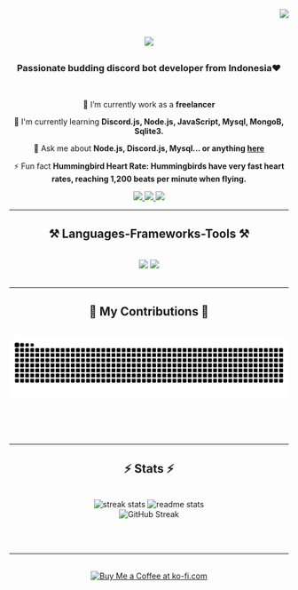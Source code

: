 <img align="right" src="https://visitor-badge.laobi.icu/badge?page_id=YogiAfriisca95.YogiAfriisca95" />

<h1 align="center">
    <img src="https://readme-typing-svg.herokuapp.com/?font=Righteous&size=35&center=true&vCenter=true&width=500&height=70&duration=4000&lines=Hi+There!+👋;+I'm+Yogi+Afrilisca!;" />
</h1>

<h3 align="center">Passionate budding discord bot developer from Indonesia❤</h3>

<br/>

<div align="center">
 
 🔭 I’m currently work as a **freelancer**
 
 🌱 I'm currently learning **Discord.js, Node.js, JavaScript, Mysql, MongoB, Sqlite3.**

💬 Ask me about **Node.js, Discord.js, Mysql... or anything [here](https://github.com/YogiAfrilisca95/YogiAfrilisca95/issues)**

⚡ Fun fact **Hummingbird Heart Rate: Hummingbirds have very fast heart rates, reaching 1,200 beats per minute when flying.**

 </div>
 
<div align="center"> 
  <a href="yogi.lenovoa1000@gmail.com">
    <img src="https://img.shields.io/badge/Gmail-333333?style=for-the-badge&logo=gmail&logoColor=red" />
  </a>
  <a href="https://www.linkedin.com/in/yogi-afrilisca-795b75229/" target="_blank">
    <img src="https://img.shields.io/badge/LinkedIn-0077B5?style=for-the-badge&logo=linkedin&logoColor=white" target="_blank" />
  </a>
  <a href="https://yogiafrilisca95.github.io" target="_blank">
     <img src="https://img.shields.io/badge/Portfolio-FF5722?style=for-the-badge&logo=todoist&logoColor=white" target="_blank" /> <!-- sqlite, safari, google-chrome are other good icon options -->
  </a>
</div>

 <hr/>
 
<h2 align="center">⚒️ Languages-Frameworks-Tools ⚒️</h2>
<br/>
<div align="center">
    <img src="https://skillicons.dev/icons?i=bootstrap,html,css,vscode,github,figma,git" />
    <img src="https://skillicons.dev/icons?i=nodejs,javascript,mongodb,java,mysql,sqlite" /><br>
</div>

<br/>
<hr/>

<div align="center">
  <h2>🐍 My Contributions 🐍</h2>
  <br>
  <img alt="snake eating my contributions" src="https://raw.githubusercontent.com/yogiafrilisca95/yogiafrilisca95/output/github-contribution-grid-snake.svg" />
  
  <br/><br/><br/>
</div>

<hr/>

<h2 align="center">⚡ Stats ⚡</h2>
<br>
<div align=center>
  <img width=390 src="https://github-readme-streak-stats-yogiafrilisca95.vercel.app/?user=yogiafrilisca95&count_private=true&theme=react&border_radius=10" alt="streak stats"/>
  <img width=390 src="https://github-readme-stats-yogiafrilisca95.vercel.app/api?username=yogiafrilisca95&count_private=true&show_icons=true&theme=react&rank_icon=github&border_radius=10" alt="readme stats" />
  <br/>
  <img width=325 align="center" src="https://streak-stats.demolab.com?user=YogiAfrilica95&theme=radical" alt="GitHub Streak" />

<br/><br/>

<hr/>

<br/>

<div align="center">
<a href='https://ko-fi.com/V7V4RAK9C' target='_blank'><img height='64' style='border:0px;height:64px;' src='https://storage.ko-fi.com/cdn/kofi1.png?v=3' border='0' alt='Buy Me a Coffee at ko-fi.com' /></a>
</div>

<br/>
